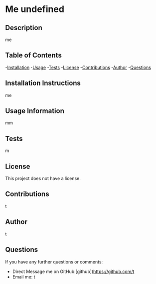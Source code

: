 
  # Me undefined

  ## Description
me

## Table of Contents
-[Installation](#installation)
-[Usage](#usage)
-[Tests](#tests)
-[License](#license)
-[Contributions](#contributions)
-[Author](#govName)
-[Questions](#questions)
  
  ## Installation Instructions
 me

  ## Usage Information
 mm

 ## Tests
 m

  ## License
  This project does not have a license.

 ## Contributions
 t

 ## Author
 t

 ## Questions
 If you have any further questions or comments:

* Direct Message me on GitHub:[github](https://github.com/t
* Email me: t
  